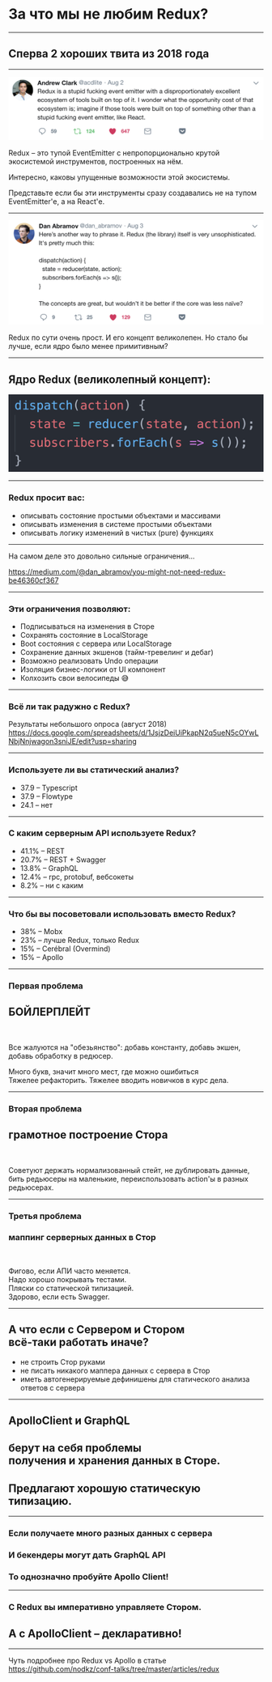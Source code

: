# За что мы не любим Redux?

-----

## Сперва 2 хороших твита из 2018 года

-----

![andrew](./tweet_andrew_clark.png)

<span class="red">Redux – это тупой EventEmitter</span> c непропорционально крутой экосистемой инструментов, построенных на нём.

Интересно, <span class="red">каковы упущенные возможности</span> этой экосистемы.

Представьте если бы эти инструменты сразу <span class="red">создавались не на тупом EventEmitter'е</span>, а на React'е.

-----

![dan](./tweet_dan_abramov.png)

Redux по сути очень прост. И его концепт великолепен. Но стало бы лучше, если ядро было менее примитивным?

-----

## Ядро Redux (великолепный концепт):

![redux_core](./redux_core.png) <!-- .element: class="plain"  -->

-----

### Redux просит вас:

- описывать состояние простыми объектами и массивами
- описывать изменения в системе простыми объектами
- описывать логику изменений в чистых (pure) функциях

-----

На самом деле это довольно сильные ограничения...

<https://medium.com/@dan_abramov/you-might-not-need-redux-be46360cf367>

-----

### Эти ограничения позволяют: <!-- .element: class="green" -->

- Подписываться на изменения в Сторе
- Сохранять состояние в LocalStorage
- Boot состояния с сервера или LocalStorage
- Сохранение данных экшенов (тайм-тревелинг и дебаг)
- Возможно реализовать Undo операции
- Изоляция бизнес-логики от UI компонент
- Колхозить свои велосипеды 😅 <!-- .element: class="fragment red" -->

-----

### Всё ли так радужно с Redux? <!-- .element: class="orange" -->

Результаты небольшого опроса (август 2018) <https://docs.google.com/spreadsheets/d/1JsjzDeiUiPkapN2q5ueN5cOYwLNbjNnjwagon3sniJE/edit?usp=sharing>

-----

### Используете ли вы статический анализ? <!-- .element: class="orange" -->

- 37.9 – Typescript
- 37.9 – Flowtype
- 24.1 – нет

-----

### С каким серверным API используете Redux? <!-- .element: class="orange" -->

- 41.1% – REST
- 20.7% – REST + Swagger
- 13.8% – GraphQL
- 12.4% – rpc, protobuf, вебсокеты
- 8.2% – ни с каким

-----

### Что бы вы посоветовали использовать вместо Redux? <!-- .element: class="orange" -->

- 38% – Mobx
- 23% – лучше Redux, только Redux
- 15% – Cerébral (Overmind)
- 15% – Apollo

-----

### Первая проблема <!-- .element: class="gray" -->

## БОЙЛЕРПЛЕЙТ <!-- .element: class="red" -->

<br/>

Все жалуются на "обезьянство": добавь константу, добавь экшен, добавь обработку в редюсер. <!-- .element: class="fragment" -->

Много букв, значит много мест, где можно ошибиться <br/>Тяжелее рефакторить. Тяжелее вводить новичков в курс дела.<!-- .element: class="fragment" -->

-----

### Вторая проблема <!-- .element: class="gray" -->

## грамотное построение Стора <!-- .element: class="red" -->

<br/>

Советуют держать нормализованный стейт, не дублировать данные, бить редьюсеры на маленькие, переиспользовать action'ы в разных редьюсерах. <!-- .element: class="fragment" -->

-----

### Третья проблема <!-- .element: class="gray" -->

### маппинг серверных данных в Стор <!-- .element: class="red" -->

<br/>

Фигово, если АПИ часто меняется. <br/>Надо хорошо покрывать тестами. <br/>Пляски со статической типизацией. <br/>Здорово, если есть Swagger. <!-- .element: class="fragment" -->

-----

## А что если с Сервером и Стором <br/> всё-таки работать иначе? <!-- .element: class="green" -->

- не строить Стор руками <!-- .element: class="fragment" -->
- не писать никакого маппера данных с сервера в Стор <!-- .element: class="fragment" -->
- иметь автогенерируемые дефинишены для статического анализа ответов с сервера <!-- .element: class="fragment" -->

-----

## ApolloClient и GraphQL <!-- .element: class="green" -->

## берут на себя проблемы <br/>получения и хранения данных в Сторе.

## Предлагают хорошую статическую типизацию. <!-- .element: class="fragment orange" -->

-----

### Если получаете много разных данных с сервера <!-- .element: class="orange" -->

### И бекендеры могут дать GraphQL API <!-- .element: class="fragment" -->

### То однозначно пробуйте Apollo Client! <!-- .element: class="fragment green" -->

-----

### C Redux вы императивно управляете Стором. <!-- .element: class="orange" -->

## А с ApolloClient – декларативно! <!-- .element: class="green fragment" -->

-----

Чуть подробнее про Redux vs Apollo в статье <https://github.com/nodkz/conf-talks/tree/master/articles/redux>
